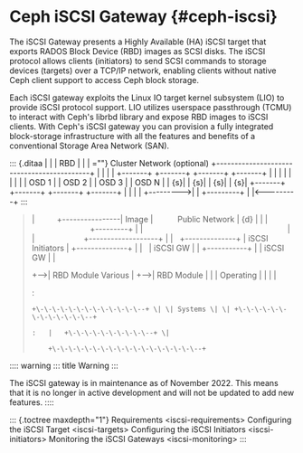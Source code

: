 # Ceph iSCSI Gateway {#ceph-iscsi}

The iSCSI Gateway presents a Highly Available (HA) iSCSI target that
exports RADOS Block Device (RBD) images as SCSI disks. The iSCSI
protocol allows clients (initiators) to send SCSI commands to storage
devices (targets) over a TCP/IP network, enabling clients without native
Ceph client support to access Ceph block storage.

Each iSCSI gateway exploits the Linux IO target kernel subsystem (LIO)
to provide iSCSI protocol support. LIO utilizes userspace passthrough
(TCMU) to interact with Ceph\'s librbd library and expose RBD images to
iSCSI clients. With Ceph's iSCSI gateway you can provision a fully
integrated block-storage infrastructure with all the features and
benefits of a conventional Storage Area Network (SAN).

::: {.ditaa           |             |  |   RBD   |  |             |          =""}
Cluster Network (optional)
+\-\-\-\-\-\-\-\-\-\-\-\-\-\-\-\-\-\-\-\-\-\-\-\-\-\-\-\-\-\-\-\-\-\-\-\-\-\-\-\-\-\--+
\| \| \| \| +\-\-\-\-\-\--+ +\-\-\-\-\-\--+ +\-\-\-\-\-\--+
+\-\-\-\-\-\--+ \| \| \| \| \| \| \| \| \| OSD 1 \| \| OSD 2 \| \| OSD 3
\| \| OSD N \| \| {s}\| \| {s}\| \| {s}\| \| {s}\| +\-\-\-\-\-\--+
+\-\-\-\-\-\--+ +\-\-\-\-\-\--+ +\-\-\-\-\-\--+ \| \| \| \|
+\-\-\-\-\-\-\-\--\>\| \| +\-\-\-\-\-\-\-\--+ \| \|\<\-\-\-\-\-\-\-\--+
:::

> |          +\-\-\-\-\-\-\-\-\-\-\-\-\-\-\--\| Image
> |           Public Network \| {d} \| \|
> |                           +\-\-\-\-\-\-\-\--+ \|
> |                                                                 \|
> |                      +\-\-\-\-\-\-\-\-\-\-\-\-\-\-\-\-\-\--+ \|
> |   +\-\-\-\-\-\-\-\-\-\-\-\-\--+ \| iSCSI Initiators \|
>   +\-\-\-\-\-\-\-\-\-\-\-\-\--+ \|
> |   \| iSCSI GW \| \| +\-\-\-\-\-\-\-\-\-\--+ \| \| iSCSI GW \| \|
>
> +\--\>\| RBD Module Various \| +\--\>\| RBD Module \| \| \| Operating \| \| \| \|
>
> :   
>
>     +\-\-\-\-\-\-\-\-\-\-\-\-\--+ \| \| Systems \| \| +\-\-\-\-\-\-\-\-\-\-\-\-\--+
>
>     :   |   +\-\-\-\-\-\-\-\-\-\--+ \|
>
>         +\-\-\-\-\-\-\-\-\-\-\-\-\-\-\-\-\-\--+

:::: warning
::: title
Warning
:::

The iSCSI gateway is in maintenance as of November 2022. This means that
it is no longer in active development and will not be updated to add new
features.
::::

::: {.toctree maxdepth="1"}
Requirements \<iscsi-requirements\> Configuring the iSCSI Target
\<iscsi-targets\> Configuring the iSCSI Initiators \<iscsi-initiators\>
Monitoring the iSCSI Gateways \<iscsi-monitoring\>
:::
